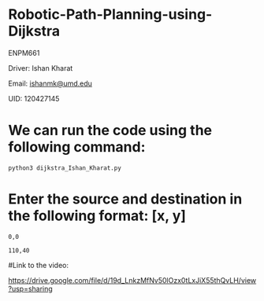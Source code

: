 # Robotic-Path-Planning-using-Dijkstra
ENPM661

Driver: Ishan Kharat

Email: ishanmk@umd.edu

UID: 120427145



# We can run the code using the following command:

    python3 dijkstra_Ishan_Kharat.py

# Enter the source and destination in the following format: [x, y]

    0,0
  
    110,40

#Link to the video: 

https://drive.google.com/file/d/19d_LnkzMfNv50lOzx0tLxJiX55thQvLH/view?usp=sharing
